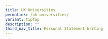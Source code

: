 ```yaml
---
title: UK Universities
permalink: /uk-universities/
variant: tiptap
description: ""
third_nav_title: Personal Statement Writing
---
```

